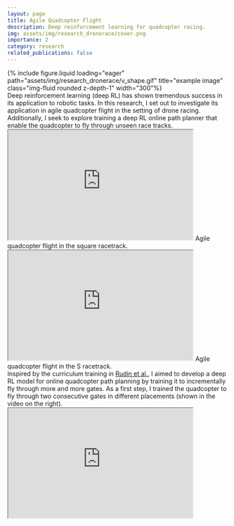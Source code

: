 ```yaml
---
layout: page
title: Agile Quadcopter Flight
description: Deep reinforcement learning for quadcopter racing.
img: assets/img/research_dronerace/cover.png
importance: 2
category: research
related_publications: false
---
```


<div class="row justify-content-sm-center">
    <div class="col-sm-4 mt-3 mt-md-0">
        {% include figure.liquid loading="eager" path="assets/img/research_dronerace/v_shape.gif" title="example image" class="img-fluid rounded z-depth-1"  width="300"%}
    </div>
    <div class="col-sm-8 mt-3 mt-md-0">
        Deep reinforcement learning (deep RL) has shown tremendous success in its application to robotic tasks. In this research, I set out to investigate its application in agile quadcopter flight in the setting of drone racing. Additionally, I seek to explore training a deep RL online path planner that enable the quadcopter to fly through unseen race tracks.
    </div>
</div>


<div class="row mt-3">
    <div class="col-sm mt-3 mt-md-0">
        <iframe width="420" height="250"
            src="https://www.youtube.com/embed/-YMMlcEh4yU?si=w7lCLXG7pK4M9GLw" allow="fullscreen;">
        </iframe>
        Agile quadcopter flight in the square racetrack.
    </div>
    <div class="col-sm mt-3 mt-md-0">
        <iframe width="420" height="250"
            src="https://www.youtube.com/embed/WTEI17939gU?si=mYOVQGfcvaRXG60r" allow="fullscreen;">
        </iframe>
        Agile quadcopter flight in the S racetrack.
    </div>
</div>


<div class="row mt-3">
    <div class="col-sm mt-3 mt-md-0">
        Inspired by the curriculum training in <a href="https://arxiv.org/abs/2109.11978">Rudin et al.</a>, I aimed to develop a deep RL model for online quadcopter path planning by training it to incrementally fly through more and more gates. As a first step, I trained the quadcopter to fly through two consecutive gates in different placements (shown in the video on the right). 
    </div>
    <div class="col-sm mt-3 mt-md-0">
        <iframe width="420" height="250"
            src="https://www.youtube.com/embed/sbw99Xk9K5I?si=XoI7s-yPVgN3fSkH" allow="fullscreen" >
        </iframe>
    </div>
    
</div>
